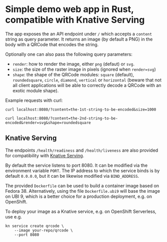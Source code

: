# Simple demo web app in Rust, compatible with Knative Serving

The app exposes the an API endpoint under `/` which accepts a `content` string as query parameter. It returns an image (by default a PNG) in the body with a QRCode that encodes the string.

Optionally one can also pass the following query parameters:

* `render`: how to render the image, either `png` (defaut) or `svg`.
* `size`: the size of the raster image in pixels (ignored when `render=svg`)
* `shape`: the shape of the QRCode modules: `square` (default), `roundedsquare`, `circle`, `diamond`, `vertical` or `horizontal` 
  (beware that not all client applications will be able to correctly decode a QRCode with an exotic module shape).

Example requests with curl:

```none
curl localhost:8080/?content=the-1st-string-to-be-encoded&size=1000

curl localhost:8080/?content=the-2nd-string-to-be-encoded&render=svg&shape=roundedsquare
```

## Knative Serving

The endpoints `/health/readiness` and `/health/liveness` are also provided for compatibility with [Knative Serving](https://knative.dev/docs/serving/).

By default the service listens to port 8080. It can be modified via the environment variable `PORT`.
The IP address to which the service binds is by default `0.0.0.0`, but it can be likewise modified via `BIND_ADDRESS`.

The provided `Dockerfile` can be used to build a container image based on Fedora 38. 
Alternatively, using the file `Dockerfile.ubi9` will base the image on UBI 9, 
which is a better choice for a production deployment, e.g. on OpenShift.

To deploy your image as a Knative service, e.g. on OpenShift Serverless, use e.g.

```none
kn service create qrcode \
    --image your-repo/qrcode \
    --port 8080
```

